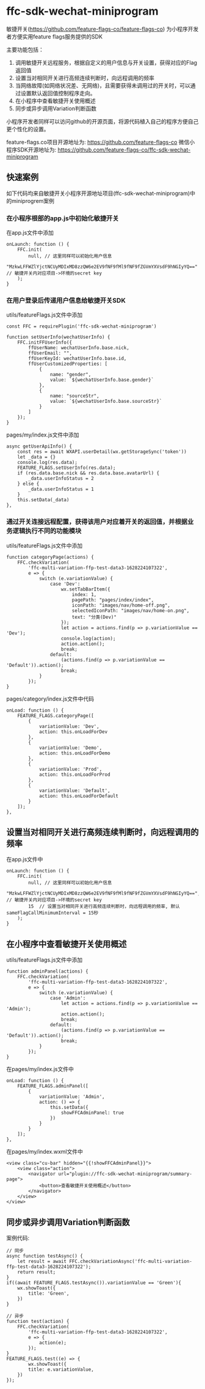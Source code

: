 # ffc-sdk-wechat-miniprogram

敏捷开关(https://github.com/feature-flags-co/feature-flags-co) 为小程序开发者方便实用feature flags服务提供的SDK

主要功能包括：

1. 调用敏捷开关远程服务，根据自定义的用户信息与开关设置，获得对应的Flag返回值
2. 设置当对相同开关进行高频连续判断时，向远程调用的频率
3. 当网络故障(如网络状况差、无网络)，且需要获得未调用过的开关时，可以通过设置默认返回值控制程序走向。
4. 在小程序中查看敏捷开关使用概述
5. 同步或异步调用Variation判断函数

小程序开发者同样可以访问github的开源页面，将源代码植入自己的程序方便自己更个性化的设置。

feature-flags.co项目开源地址为: https://github.com/feature-flags-co
微信小程序SDK开源地址为: https://github.com/feature-flags-co/ffc-sdk-wechat-miniprogram

## 快速案例

如下代码均来自敏捷开关小程序开源地址项目(ffc-sdk-wechat-miniprogram)中的miniprogrem案例

### 在小程序根部的app.js中初始化敏捷开关

在app.js文件中添加

	onLaunch: function () {
		FFC.init(
			null, // 这里同样可以初始化用户信息
			"MzkwLFFWZlYjctNCUyMDIxMD8zzQW6e2EV9fNF9fMl9fNF9fZGVmYXVsdF9hNGIyYQ=="  // 敏捷开关内对应项目->环境的secret key
		);
	}

### 在用户登录后传递用户信息给敏捷开关SDK

utils/featureFlags.js文件中添加

	const FFC = requirePlugin('ffc-sdk-wechat-miniprogram')

	function setUserInfo(wechatUserInfo) {
		FFC.initFFUserInfo({
			ffUserName: wechatUserInfo.base.nick,
			ffUserEmail: "",
			ffUserKeyId: wechatUserInfo.base.id,
			ffUserCustomizedProperties: [
				{
					name: "gender",
					value: `${wechatUserInfo.base.gender}`
				},
				{
					name: "sourceStr",
					value: `${wechatUserInfo.base.sourceStr}`
				}
			]
		});
	}

pages/my/index.js文件中添加

	async getUserApiInfo() {
		const res = await WXAPI.userDetail(wx.getStorageSync('token'))
		let _data = {}
		console.log(res.data);
		FEATURE_FLAGS.setUserInfo(res.data);
		if (res.data.base.nick && res.data.base.avatarUrl) {
			_data.userInfoStatus = 2
		} else {
			_data.userInfoStatus = 1
		}
		this.setData(_data)
	},

### 通过开关连接远程配置，获得该用户对应着开关的返回值，并根据业务逻辑执行不同的功能模块

utils/featureFlags.js文件中添加

	function categoryPage(actions) {
		FFC.checkVariation(
			'ffc-multi-variation-ffp-test-data3-1628224107322',
			e => {
				switch (e.variationValue) {
					case 'Dev':
						wx.setTabBarItem({
							index: 1,
							pagePath: "pages/index/index",
							iconPath: "images/nav/home-off.png",
							selectedIconPath: "images/nav/home-on.png",
							text: "分类(Dev)"
						});
						let action = actions.find(p => p.variationValue == 'Dev');
						console.log(action);
						action.action();
						break;
					default:
						(actions.find(p => p.variationValue == 'Default')).action();
						break;
				}
			});
	}

pages/category/index.js文件中代码

	onLoad: function () {
		FEATURE_FLAGS.categoryPage([
			{
				variationValue: 'Dev',
				action: this.onLoadForDev
			},
			{
				variationValue: 'Demo',
				action: this.onLoadForDemo
			},
			{
				variationValue: 'Prod',
				action: this.onLoadForProd
			},
			{
				variationValue: 'Default',
				action: this.onLoadForDefault
			}
		]);
	},

## 设置当对相同开关进行高频连续判断时，向远程调用的频率

在app.js文件中

	onLaunch: function () {
		FFC.init(
			null, // 这里同样可以初始化用户信息
			"MzkwLFFWZlYjctNCUyMDIxMD8zzQW6e2EV9fNF9fMl9fNF9fZGVmYXVsdF9hNGIyYQ==",  // 敏捷开关内对应项目->环境的secret key
			15  // 设置当对相同开关进行高频连续判断时，向远程调用的频率, 默认 sameFlagCallMinimumInterval = 15秒
		);
	}

## 在小程序中查看敏捷开关使用概述

utils/featureFlags.js文件中添加

	function adminPanel(actions) {
		FFC.checkVariation(
			'ffc-multi-variation-ffp-test-data3-1628224107322',
			e => {
				switch (e.variationValue) {
					case 'Admin':
						let action = actions.find(p => p.variationValue == 'Admin');
						action.action();
						break;
					default:
						(actions.find(p => p.variationValue == 'Default')).action();
						break;
				}
			});
	}

在pages/my/index.js文件中

	onLoad: function () {
		FEATURE_FLAGS.adminPanel([
			{
				variationValue: 'Admin',
				action: () => {
					this.setData({
						showFFCAdminPanel: true
					})
				}
			}
		]);
	},

在pages/my/index.wxml文件中

	<view class="cu-bar" hidden="{{!showFFCAdminPanel}}">
		<view class="action">
			<navigator url="plugin://ffc-sdk-wechat-miniprogram/summary-page">
				<button>查看敏捷开关使用概述</button>
			</navigator>
		</view>
	</view>

## 同步或异步调用Variation判断函数

案例代码:

	// 同步
	async function testAsync() {
		let result = await FFC.checkVariationAsync('ffc-multi-variation-ffp-test-data3-1628224107322');
		return result;
	}
	if((await FEATURE_FLAGS.testAsync()).variationValue == 'Green'){
		wx.showToast({
			title: 'Green',
		})
	}

	// 异步
	function test(action) {
		FFC.checkVariation(
			'ffc-multi-variation-ffp-test-data3-1628224107322',
			e => {
				action(e);
			});
	}
	FEATURE_FLAGS.test((e) => {
			wx.showToast({
			title: e.variationValue,
		})
	});